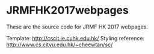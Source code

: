 # JRMFHK2017webpages

These are the source code for JRMF HK 2017 webpages.

Template: http://cscit.ie.cuhk.edu.hk/
Styling reference: http://www.cs.cityu.edu.hk/~cheewtan/sc/
